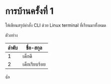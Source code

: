 # การบ้านครั้งที่ 1

ให้เขียนสรุปคำสั่ง CLI ด้วย Linux terminal ที่เรียนมาทั้งหมด

ตัวอย่าง

ลำดับ | ชื่อ-สกุล
-----|-----
1    | เด็กดี
2    | เด็กเรียบร้อย

:+1:
